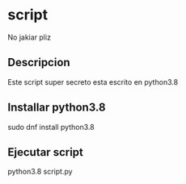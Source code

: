 # script
No jakiar pliz


## Descripcion 
Este script super secreto esta escrito en python3.8

## Installar python3.8
sudo dnf install python3.8

## Ejecutar script
python3.8 script.py
